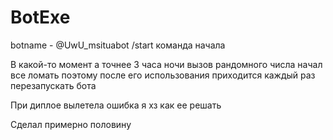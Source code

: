 # BotExe
botname - @UwU_msituabot
/start команда начала




В какой-то момент а точнее 3 часа ночи вызов рандомного числа начал все ломать
поэтому после его использования приходится каждый раз перезапускать бота

При диплое вылетела ошибка я хз как ее решать

Сделал примерно половину
